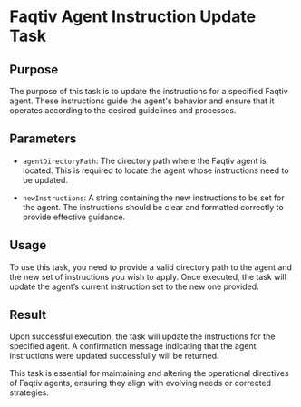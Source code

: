 # Faqtiv Agent Instruction Update Task

## Purpose

The purpose of this task is to update the instructions for a specified Faqtiv agent. These instructions guide the agent's behavior and ensure that it operates according to the desired guidelines and processes.

## Parameters

- `agentDirectoryPath`: The directory path where the Faqtiv agent is located. This is required to locate the agent whose instructions need to be updated.

- `newInstructions`: A string containing the new instructions to be set for the agent. The instructions should be clear and formatted correctly to provide effective guidance.

## Usage

To use this task, you need to provide a valid directory path to the agent and the new set of instructions you wish to apply. Once executed, the task will update the agent’s current instruction set to the new one provided.

## Result

Upon successful execution, the task will update the instructions for the specified agent. A confirmation message indicating that the agent instructions were updated successfully will be returned. 

This task is essential for maintaining and altering the operational directives of Faqtiv agents, ensuring they align with evolving needs or corrected strategies.